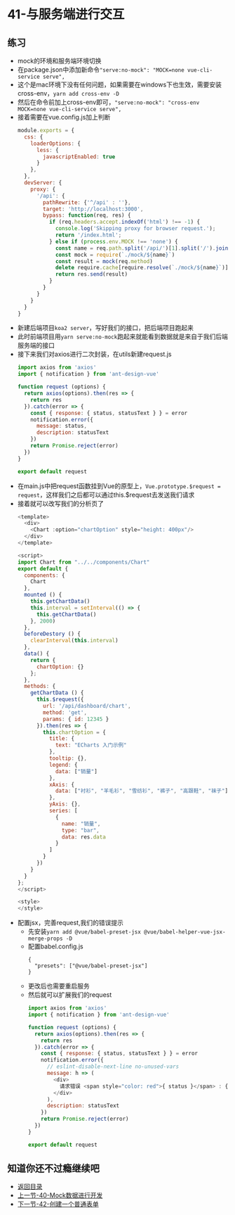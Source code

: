 # 41-与服务端进行交互

## 练习

* mock的环境和服务端环境切换
* 在package.json中添加新命令`"serve:no-mock": "MOCK=none vue-cli-service serve",`
* 这个是mac环境下没有任何问题，如果需要在windows下也生效，需要安装cross-env，`yarn add cross-env -D`
* 然后在命令前加上cross-env即可，`"serve:no-mock": "cross-env MOCK=none vue-cli-service serve",`
* 接着需要在vue.config.js加上判断
  ```js
  module.exports = {
    css: {
      loaderOptions: {
        less: {
          javascriptEnabled: true
        }
      },
    },
    devServer: {
      proxy: {
        '/api': {
          pathRewrite: {'^/api' : ''},
          target: 'http://localhost:3000',
          bypass: function(req, res) {
            if (req.headers.accept.indexOf('html') !== -1) {
              console.log('Skipping proxy for browser request.');
              return '/index.html';
            } else if (process.env.MOCK !== 'none') {
              const name = req.path.split('/api/')[1].split('/').join("_")
              const mock = require(`./mock/${name}`)
              const result = mock(req.method)
              delete require.cache[require.resolve(`./mock/${name}`)]
              return res.send(result)
            }
          }
        }
      }
    }
  }  
  ```
* 新建后端项目`koa2 server`，写好我们的接口，把后端项目跑起来
* 此时前端项目用`yarn serve:no-mock`跑起来就能看到数据就是来自于我们后端服务端的接口 
* 接下来我们对axios进行二次封装，在utils新建request.js 
  ```js
  import axios from 'axios'
  import { notification } from 'ant-design-vue'

  function request (options) {
    return axios(options).then(res => {
      return res
    }).catch(error => {
      const { response: { status, statusText } } = error
      notification.error({
        message: status,
        description: statusText
      })
      return Promise.reject(error)
    })
  }

  export default request  
  ```
* 在main.js中把request函数挂到Vue的原型上，`Vue.prototype.$request = request`，这样我们之后都可以通过this.$request去发送我们请求
* 接着就可以改写我们的分析页了
  ```js
  <template>
    <div>
      <Chart :option="chartOption" style="height: 400px"/>
    </div>
  </template>

  <script>
  import Chart from "../../components/Chart"
  export default {
    components: {
      Chart
    },
    mounted () {
      this.getChartData()
      this.interval = setInterval(() => {
        this.getChartData()
      }, 2000)
    },
    beforeDestory () {
      clearInterval(this.interval)
    },
    data() {
      return {
        chartOption: {}
      };
    },
    methods: {
      getChartData () {
        this.$request({
          url: '/api/dashboard/chart',
          method: 'get',
          params: { id: 12345 }
        }).then(res => {
          this.chartOption = {
            title: {
              text: "ECharts 入门示例"
            },
            tooltip: {},
            legend: {
              data: ["销量"]
            },
            xAxis: {
              data: ["衬衫", "羊毛衫", "雪纺衫", "裤子", "高跟鞋", "袜子"]
            },
            yAxis: {},
            series: [
              {
                name: "销量",
                type: "bar",
                data: res.data
              }
            ]
          }
        })
      }
    }
  };
  </script>

  <style>
  </style>  
  ```  
* 配置jsx，完善request,我们的错误提示
  * 先安装`yarn add @vue/babel-preset-jsx @vue/babel-helper-vue-jsx-merge-props -D`
  * 配置babel.config.js
    ```
    {
      "presets": ["@vue/babel-preset-jsx"]
    }
    ```  
  * 更改后也需要重启服务 
  * 然后就可以扩展我们的request
    ```js
    import axios from 'axios'
    import { notification } from 'ant-design-vue'

    function request (options) {
      return axios(options).then(res => {
        return res
      }).catch(error => {
        const { response: { status, statusText } } = error
        notification.error({
          // eslint-disable-next-line no-unused-vars
          message: h => (
            <div>
              请求错误 <span style="color: red">{ status }</span> : { options.url }
            </div>
          ),
          description: statusText
        })
        return Promise.reject(error)
      })
    }

    export default request    
    ``` 

## 知道你还不过瘾继续吧       

* [返回目录](../../README.md)
* [上一节-40-Mock数据进行开发](../03-实战篇/40-Mock数据进行开发.md)
* [下一节-42-创建一个普通表单](../03-实战篇/42-创建一个普通表单.md)